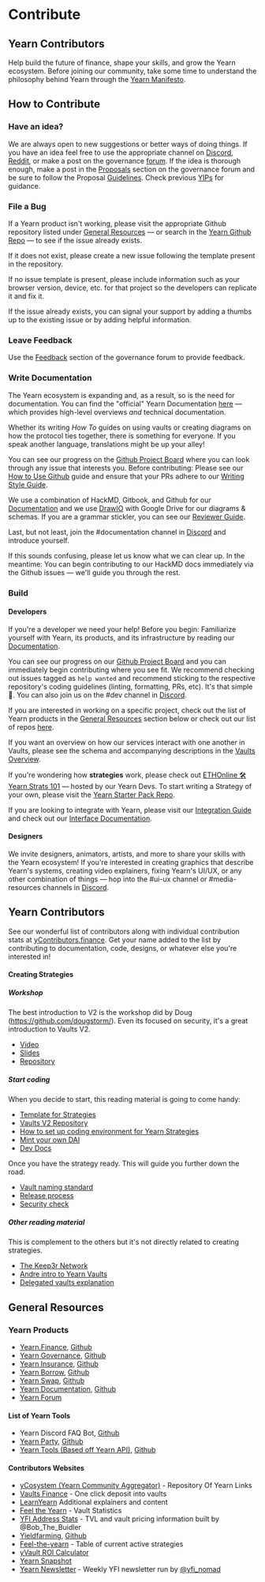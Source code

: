# Contribute

## Yearn Contributors

Help build the future of finance, shape your skills, and grow the Yearn ecosystem. Before joining our community, take some time to understand the philosophy behind Yearn through the [Yearn Manifesto](https://gov.yearn.finance/t/how-we-think-about-yearn/7137).

## How to Contribute

### Have an idea?

We are always open to new suggestions or better ways of doing things. If you have an idea feel free to use the appropriate channel on [Discord](http://discord.yearn.finance), [Reddit](https://www.reddit.com/r/yearn_finance/), or make a post on the governance [forum](https://gov.yearn.finance/c/general-chat/7). If the idea is thorough enough, make a post in the [Proposals](https://gov.yearn.finance/c/proposals/5) section on the governance forum and be sure to follow the Proposal [Guidelines](https://gov.yearn.finance/t/proposal-how-to/106). Check previous [YIPs](https://yips.yearn.finance/all-yip) for guidance.

### File a Bug

If a Yearn product isn't working, please visit the appropriate Github repository listed under [General Resources](#general-resources) — or search in the [Yearn Github Repo](https://github.com/yearn/yearn-protocol) — to see if the issue already exists.

If it does not exist, please create a new issue following the template present in the repository.

If no issue template is present, please include information such as your browser version, device, etc. for that project so the developers can replicate it and fix it.

If the issue already exists, you can signal your support by adding a thumbs up to the existing issue or by adding helpful information.

### Leave Feedback

Use the [Feedback](https://gov.yearn.finance/c/feedback/2) section of the governance forum to provide feedback.

### Write Documentation

The Yearn ecosystem is expanding and, as a result, so is the need for documentation. You can find the "official" Yearn Documentation [here](https://docs.yearn.finance/) — which provides high-level overviews _and_ technical documentation.

Whether its writing _How To_ guides on using vaults or creating diagrams on how the protocol ties together, there is something for everyone. If you speak another language, translations might be up your alley!

You can see our progress on the [Github Project Board](https://github.com/orgs/yearn/projects/2) where you can look through any issue that interests you. Before contributing: Please see our [How to Use Github](https://hackmd.io/4U35op0ORoGT24lzPhbGNQ) guide and ensure that your PRs adhere to our [Writing Style Guide](https://hackmd.io/dXQecpkJQX6XRy4y7k7j3g).

We use a combination of HackMD, Gitbook, and Github for our [Documentation](https://docs.yearn.finance/) and we use [DrawIO](https://draw.io) with Google Drive for our diagrams & schemas. If you are a grammar stickler, you can see our [Reviewer Guide](https://hackmd.io/juTKNn3xTpKJgFDo2AglLw).

Last, but not least, join the #documentation channel in [Discord](https://discord.com/invite/6PNv2nF) and introduce yourself.

If this sounds confusing, please let us know what we can clear up. In the meantime: You can begin contributing to our HackMD docs immediately via the Github issues — we'll guide you through the rest.

### Build

#### Developers

If you're a developer we need your help! Before you begin: Familiarize yourself with Yearn, its products, and its infrastructure by reading our [Documentation](https://docs.yearn.finance/).

You can see our progress on our [Github Project Board](https://github.com/orgs/yearn/projects/1) and you can immediately begin contributing where you see fit. We recommend checking out issues tagged as `help wanted` and recommend sticking to the respective repository's coding guidelines (linting, formatting, PRs, etc). It's that simple 🙂. You can also join us on the #dev channel in [Discord](https://discord.com/invite/6PNv2nF).

If you are interested in working on a specific project, check out the list of Yearn products in the [General Resources](#general-resources) section below or check out our list of repos [here](https://docs.yearn.finance/developers/code-repositories).

If you want an overview on how our services interact with one another in Vaults, please see the schema and accompanying descriptions in the [Vaults Overview](https://docs.yearn.finance/yearn-finance/yvaults/overview).

If you're wondering how **strategies** work, please check out [ETHOnline 🛠️ Yearn Strats 101](https://www.youtube.com/watch?v=4gwZk-IaMRs) — hosted by our Yearn Devs. To start writing a Strategy of your own, please visit the [Yearn Starter Pack Repo](https://github.com/yearn/yearn-starter-pack).

If you are looking to integrate with Yearn, please visit our [Integration Guide](https://docs.yearn.finance/developers/integration-guide) and check out our [Interface Documentation](https://docs.yearn.finance/developers/misc-resources/smart-contract-integration).

#### Designers

We invite designers, animators, artists, and more to share your skills with the Yearn ecosystem! If you're interested in creating graphics that describe Yearn's systems, creating video explainers, fixing Yearn's UI/UX, or any other combination of things — hop into the #ui-ux channel or #media-resources channels in [Discord](https://docs.yearn.finance/developers/yvaults-documentation/vault-interfaces).

## Yearn Contributors

See our wonderful list of contributors along with individual contribution stats at [yContributors.finance](https://ycontributors.finance/). Get your name added to the list by contributing to documentation, code, designs, or whatever else you're interested in!

#### Creating Strategies

##### Workshop

The best introduction to V2 is the workshop did by Doug (https://github.com/dougstorm/). Even its focused on security, it's a great introduction to Vaults V2.

- [Video](https://www.youtube.com/watch?v=C0fsYiCI54g)
- [Slides](https://docs.google.com/presentation/d/1NsePa_hXV1vsbMixTSRsPKYBHYvmVQf7IvpI_8k4p_k/edit#slide=id.p)
- [Repository](https://github.com/dougstorm/yearn-vaults-v2-intro/tree/feat/kernel-session)

##### Start coding

When you decide to start, this reading material is going to come handy:

- [Template for Strategies](https://github.com/yearn/brownie-strategy-mix)
- [Vaults V2 Repository](https://github.com/yearn/yearn-vaults)
- [How to set up coding environment for Yearn Strategies](https://sambacha.github.io/yearn-vaults/index.html)
- [Mint your own DAI](https://medium.com/ethereum-grid/forking-ethereum-mainnet-mint-your-own-dai-d8b62a82b3f7)
- [Dev Docs](https://docs.yearn.finance/developers/deployed-contracts-registry)

Once you have the strategy ready. This will guide you further down the road.

- [Vault naming standard](https://github.com/iearn-finance/yearn-assets/blob/master/naming-standard.md)
- [Release process](https://github.com/yearn/yearn-vaults/blob/master/docs/OPERATIONS.md)
- [Security check](https://docs.google.com/document/d/1hBKB73kJPQM71enrG8xoSFj7wxYmczUlgigyq2KkcTE/edit#heading=h.4ieoeyetfrxm)

##### Other reading material

This is complement to the others but it's not directly related to creating strategies.

- [The Keep3r Network](https://macarse.medium.com/the-keep3r-network-experiment-bb1c5182bda3)
- [Andre intro to Yearn Vaults](https://medium.com/iearn/yearn-finance-v2-af2c6a6a3613)
- [Delegated vaults explanation](https://medium.com/iearn/delegated-vaults-explained-fa81f1c3fce2)

## General Resources

### Yearn Products

- [Yearn.Finance](https://yearn.finance/), [Github](https://github.com/yearn/iearn-finance)
- [Yearn Governance](https://ygov.finance/), [Github](https://github.com/yearn/ygov-finance)
- [Yearn Insurance](https://yinsure.finance/), [Github](https://github.com/yearn/yinsure-finance)
- [Yearn Borrow](https://yborrow.finance/), [Github](https://github.com/yearn/iborrow-finance)
- [Yearn Swap](https://yswap.exchange/), [Github](https://github.com/yearn/yswap-finance)
- [Yearn Documentation](https://docs.yearn.finance/), [Github](https://github.com/yearn/yearn-docs)
- [Yearn Forum](https://gov.yearn.finance/)

#### List of Yearn Tools

- Yearn Discord FAQ Bot, [Github](https://github.com/dgornjakovic/yfi-faq-bot)
- [Yearn Party](https://yearn.party/), [Github](https://github.com/x48-crypto/yearn-party)
- [Yearn Tools (Based off Yearn API)](https://yearn.tools/), [Github](https://github.com/yearn-integrations/api)

#### Contributors Websites

- [yCosystem (Yearn Community Aggregator)](https://ycosystem.info/) - Repository Of Yearn Links
- [Vaults Finance](https://vaults.finance/) - One click deposit into vaults
- [LearnYearn](https://learnyearn.finance/) Additional explainers and content
- [Feel the Yearn](https://feel-the-yearn.app/vaults) - Vault Statistics
- [YFI Address Stats](https://www.yfistats.com/) - TVL and vault pricing information built by @Bob_The_Buidler
- [Yieldfarming](https://yieldfarming.info/), [Github](https://github.com/yieldfarming/yieldfarming)
- [Feel-the-yearn](https://feel-the-yearn.app) - Table of current active strategies
- [yVault ROI Calculator](https://yvault-roi.netlify.app/)
- [Yearn Snapshot](https://yearn.snapshot.page/)
- [Yearn Newsletter](https://yearn.substack.com/) - Weekly YFI newsletter run by [@yfi_nomad](https://twitter.com/yfi_nomad)
